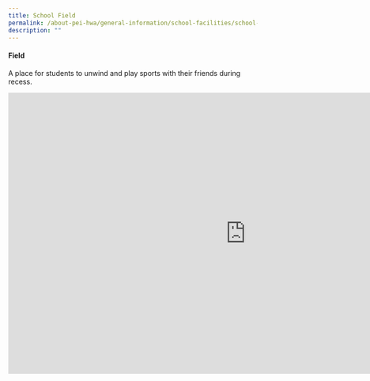 ```yaml
---
title: School Field
permalink: /about-pei-hwa/general-information/school-facilities/school-field/
description: ""
---
```

#### Field

A place for students to unwind and play sports with their friends during recess.

<iframe allowfullscreen="true" height="569" width="960" frameborder="0" src="https://docs.google.com/presentation/d/e/2PACX-1vRPyEWA17kfFr5k9384TD8U7qwLAGAPEh9dfYIyjSE-sAl8D8LJ-f7ciZlziD82Zu4kw_bI6EHXYLDJ/embed?start=true&amp;loop=true&amp;delayms=3000"></iframe>
